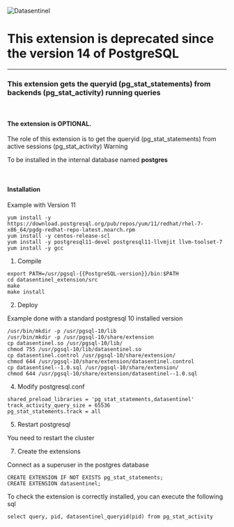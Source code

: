 
![Datasentinel](https://www.datasentinel.io/images/head.jpg)

# This extension is deprecated since the version 14 of PostgreSQL
<hr>

### This extension gets the queryid (pg_stat_statements) from backends (pg_stat_activity) running queries
<br>

#### The extension is OPTIONAL.

The role of this extension is to get the queryid (pg_stat_statements) from active sessions (pg_stat_activity)
Warning

To be installed in the internal database named **postgres**

<br>


#### Installation

Example with Version 11
```
yum install -y https://download.postgresql.org/pub/repos/yum/11/redhat/rhel-7-x86_64/pgdg-redhat-repo-latest.noarch.rpm
yum install -y centos-release-scl
yum install -y postgresql11-devel postgresql11-llvmjit llvm-toolset-7
yum install -y gcc

```


1. Compile

```
export PATH=/usr/pgsql-{{PostgreSQL-version}}/bin:$PATH
cd datasentinel_extension/src
make
make install
```

2. Deploy

Example done with a standard postgresql 10 installed version
```
/usr/bin/mkdir -p /usr/pgsql-10/lib
/usr/bin/mkdir -p /usr/pgsql-10/share/extension
cp datasentinel.so /usr/pgsql-10/lib/
chmod 755 /usr/pgsql-10/lib/datasentinel.so
cp datasentinel.control /usr/pgsql-10/share/extension/
chmod 644 /usr/pgsql-10/share/extension/datasentinel.control
cp datasentinel--1.0.sql /usr/pgsql-10/share/extension/
chmod 644 /usr/pgsql-10/share/extension/datasentinel--1.0.sql
```

4. Modify postgresql.conf
```
shared_preload_libraries = 'pg_stat_statements,datasentinel'
track_activity_query_size = 65536
pg_stat_statements.track = all
```

5. Restart postgresql
   
You need to restart the cluster

7. Create the extensions
   
Connect as a superuser in the postgres database

```
CREATE EXTENSION IF NOT EXISTS pg_stat_statements;
CREATE EXTENSION datasentinel;
```

To check the extension is correctly installed, you can execute the following sql
```
select query, pid, datasentinel_queryid(pid) from pg_stat_activity
```
